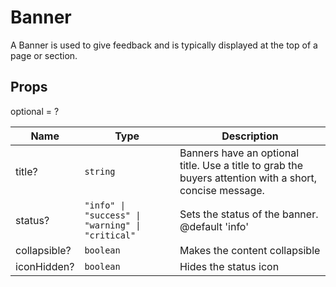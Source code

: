 # Banner

A Banner is used to give feedback and is typically displayed at the top of a
page or section.

## Props
optional = ?

| Name | Type | Description |
| --- | --- | --- |
| title? | <code>string</code> | Banners have an optional title. Use a title to grab the buyers attention with a short, concise message.  |
| status? | <code>"info" &#124; "success" &#124; "warning" &#124; "critical"</code> | Sets the status of the banner. @default 'info'  |
| collapsible? | <code>boolean</code> | Makes the content collapsible  |
| iconHidden? | <code>boolean</code> | Hides the status icon  |